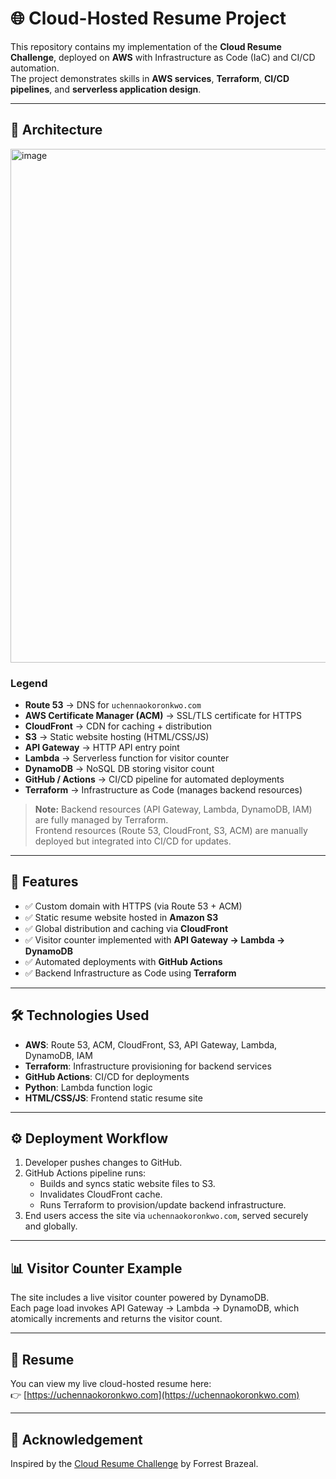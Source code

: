 # 🌐 Cloud-Hosted Resume Project

This repository contains my implementation of the **Cloud Resume Challenge**, deployed on **AWS** with Infrastructure as Code (IaC) and CI/CD automation.  
The project demonstrates skills in **AWS services**, **Terraform**, **CI/CD pipelines**, and **serverless application design**.

---

## 📐 Architecture

<img width="1622" height="822" alt="image" src="https://github.com/user-attachments/assets/78d1626e-6245-4734-b95d-c2e2427ecfd3" />


### Legend
- **Route 53** → DNS for `uchennaokoronkwo.com`  
- **AWS Certificate Manager (ACM)** → SSL/TLS certificate for HTTPS  
- **CloudFront** → CDN for caching + distribution  
- **S3** → Static website hosting (HTML/CSS/JS)  
- **API Gateway** → HTTP API entry point  
- **Lambda** → Serverless function for visitor counter  
- **DynamoDB** → NoSQL DB storing visitor count  
- **GitHub / Actions** → CI/CD pipeline for automated deployments  
- **Terraform** → Infrastructure as Code (manages backend resources)

> **Note:** Backend resources (API Gateway, Lambda, DynamoDB, IAM) are fully managed by Terraform.  
> Frontend resources (Route 53, CloudFront, S3, ACM) are manually deployed but integrated into CI/CD for updates.

---

## 🚀 Features
- ✅ Custom domain with HTTPS (via Route 53 + ACM)  
- ✅ Static resume website hosted in **Amazon S3**  
- ✅ Global distribution and caching via **CloudFront**  
- ✅ Visitor counter implemented with **API Gateway → Lambda → DynamoDB**  
- ✅ Automated deployments with **GitHub Actions**  
- ✅ Backend Infrastructure as Code using **Terraform**  

---

## 🛠️ Technologies Used
- **AWS**: Route 53, ACM, CloudFront, S3, API Gateway, Lambda, DynamoDB, IAM  
- **Terraform**: Infrastructure provisioning for backend services  
- **GitHub Actions**: CI/CD for deployments  
- **Python**: Lambda function logic  
- **HTML/CSS/JS**: Frontend static resume site  

---

## ⚙️ Deployment Workflow
1. Developer pushes changes to GitHub.  
2. GitHub Actions pipeline runs:  
   - Builds and syncs static website files to S3.  
   - Invalidates CloudFront cache.  
   - Runs Terraform to provision/update backend infrastructure.  
3. End users access the site via `uchennaokoronkwo.com`, served securely and globally.  

---

## 📊 Visitor Counter Example
The site includes a live visitor counter powered by DynamoDB.  
Each page load invokes API Gateway → Lambda → DynamoDB, which atomically increments and returns the visitor count.

---

## 📄 Resume
You can view my live cloud-hosted resume here:  
👉 [https://uchennaokoronkwo.com](https://uchennaokoronkwo.com)

---

## 🙏 Acknowledgement
Inspired by the [Cloud Resume Challenge](https://cloudresumechallenge.dev) by Forrest Brazeal.
